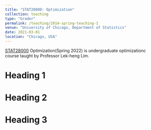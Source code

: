 ```yaml
---
title: "STAT28000: Optimization"
collection: teaching
type: "Grader"
permalink: /teaching/2014-spring-teaching-1
venue: "University of Chicago, Department of Statistics"
date: 2021-03-01
location: "Chicago, USA"
---
```


[STAT28000](http://www.stat.uchicago.edu/~lekheng/courses/280s22/) Optimization(Spring 2022) is undergraduate optimizationc course taught by Professor Lek-heng Lim. 

Heading 1
======

Heading 2
======

Heading 3
======
